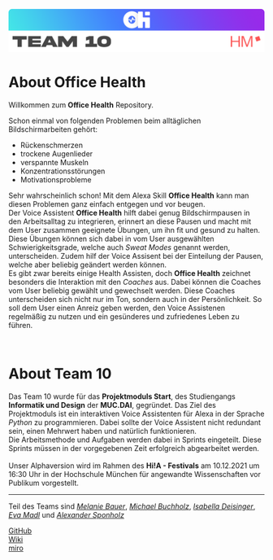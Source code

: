 ![Office Health Banner](img-folder/readme_banner.png)
# About **Office Health**
Willkommen zum **Office Health** Repository.

Schon einmal von folgenden Problemen beim alltäglichen Bildschirmarbeiten gehört: <br>
- Rückenschmerzen  
- trockene Augenlieder 
- verspannte Muskeln 
- Konzentrationsstörungen 
- Motivationsprobleme <br>

Sehr wahrscheinlich schon! Mit dem Alexa Skill **Office Health** kann man diesen Problemen ganz einfach entgegen und vor beugen. <br>
Der Voice Assistent **Office Health** hilft dabei genug Bildschirmpausen in den Arbeitsalltag zu integrieren, erinnert an diese Pausen und macht mit dem User zusammen geeignete Übungen, um ihn fit und gesund zu halten. Diese Übungen können sich dabei in vom User ausgewählten Schwierigkeitsgrade, welche auch _Sweat Modes_ genannt werden, unterscheiden. 
Zudem hilf der Voice Assisent bei der Einteilung der Pausen, welche aber beliebig geändert werden können. <br>
Es gibt zwar bereits einige Health Assisten, doch **Office Health** zeichnet besonders die Interaktion mit den _Coaches_ aus. Dabei können die Coaches vom User beliebig gewählt und gewechselt werden. Diese Coaches unterscheiden sich nicht nur im Ton, sondern auch in der Persönlichkeit. So soll dem User einen Anreiz geben werden, den Voice Assistenen regelmäßig zu nutzen und ein gesünderes und zufriedenes Leben zu führen.

<br>

# About **Team 10**
Das Team 10 wurde für das **Projektmoduls Start**, des Studiengangs **Informatik und Design** der **MUC.DAI**, gegründet. Das Ziel des Projektmoduls ist ein interaktiven Voice Assistenten für Alexa in der Sprache _Python_ zu programmieren. Dabei sollte der Voice Assistent nicht redundant sein, einen Mehrwert haben und natürlich funktionieren. <br>
Die Arbeitsmethode und Aufgaben werden dabei in Sprints eingeteilt. Diese Sprints müssen in der vorgegebenen Zeit erfolgreich abgearbeitet werden. <br>
<br> 
Unser Alphaversion wird im Rahmen des **Hi!A - Festivals** am 10.12.2021 um 16:30 Uhr in der Hochschule München für angewandte Wissenschaften vor Publikum vorgestellt. 

-----------------------------
Teil des Teams sind [_Melanie Bauer_](https://github.com/bauer30), [_Michael Buchholz_](https://github.com/m-m-mic), [_Isabella Deisinger_](https://github.com/IchIsabella), [_Eva Madl_](https://github.com/madlmaedl) und [_Alexander Sponholz_](https://github.com/Woodime) <br>

[GitHub](https://github.com/ID-Start-Winter21/start-team-10) <br>
[Wiki](https://github.com/ID-Start-Winter21/start-team-10/wiki) <br>
[miro](https://miro.com/app/board/o9J_llDuSkA=/) <br>
